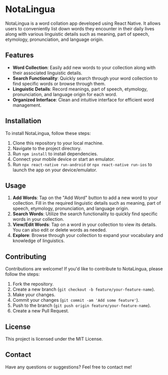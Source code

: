# NotaLingua

NotaLingua is a word collation app developed using React Native. It allows users to conveniently list down words they encounter in their daily lives along with various linguistic details such as meaning, part of speech, etymology, pronunciation, and language origin.

## Features

- **Word Collection**: Easily add new words to your collection along with their associated linguistic details.
- **Search Functionality**: Quickly search through your word collection to find specific words or browse through them.
- **Linguistic Details**: Record meanings, part of speech, etymology, pronunciation, and language origin for each word.
- **Organized Interface**: Clean and intuitive interface for efficient word management.

## Installation

To install NotaLingua, follow these steps:

1. Clone this repository to your local machine.
2. Navigate to the project directory.
3. Run `npm install` to install dependencies.
4. Connect your mobile device or start an emulator.
5. Run `npx react-native run-android` or `npx react-native run-ios` to launch the app on your device/emulator.

## Usage

1. **Add Words**: Tap on the "Add Word" button to add a new word to your collection. Fill in the required linguistic details such as meaning, part of speech, etymology, pronunciation, and language origin.
2. **Search Words**: Utilize the search functionality to quickly find specific words in your collection.
3. **View/Edit Words**: Tap on a word in your collection to view its details. You can also edit or delete words as needed.
4. **Explore**: Browse through your collection to expand your vocabulary and knowledge of linguistics.

## Contributing

Contributions are welcome! If you'd like to contribute to NotaLingua, please follow the steps:

1. Fork the repository.
2. Create a new branch (`git checkout -b feature/your-feature-name`).
3. Make your changes.
4. Commit your changes (`git commit -am 'Add some feature'`).
5. Push to the branch (`git push origin feature/your-feature-name`).
6. Create a new Pull Request.

## License

This project is licensed under the MIT License.

## Contact

Have any questions or suggestions? Feel free to contact me!
